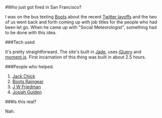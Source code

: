 #Who just got fired in San Francisco?

I was on the bus texting [Boots](http://thefpl.us/meet/boots-raingear) about the recent [Twitter layoffs](http://www.nytimes.com/2015/10/14/technology/twitter-to-cut-more-than-300-jobs.html?_r=0) and the two of us went back and forth coming up with job titles for the people who had been let go. When he came up with "Social Meteorologist", something had to be done with this idea.

###Tech used

It's pretty straightforward. The site's built in [Jade](https://github.com/jadejs/jade), uses [jQuery](https://jquery.org/) and [moment.js](http://momentjs.com/). First incarnation of this thing was built in about 2.5 hours.

###People who helped.
1. [Jack Chick](http://thefpl.us/meet/jack-chick)
2. [Boots Raingear](http://thefpl.us/meet/boots-raingear)
3. [J W Friedman](http://thefpl.us/meet/http://thefpl.us/meet/j-w-friedman)
4. [Josiah Gulden](https://twitter.com/jgulden)

###Is this real?

Nah.